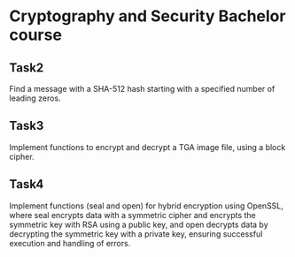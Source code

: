 # Cryptography and Security Bachelor course

## Task2
Find a message with a SHA-512 hash starting with a specified number of leading zeros.

## Task3
Implement functions to encrypt and decrypt a TGA image file, using a block cipher.

## Task4
Implement functions (seal and open) for hybrid encryption using OpenSSL, where seal encrypts data with a symmetric cipher and encrypts the symmetric key with RSA using a public key, and open decrypts data by decrypting the symmetric key with a private key, ensuring successful execution and handling of errors.
